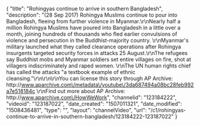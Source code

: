 {
    "title": "Rohingyas continue to arrive in southern Bangladesh",
    "description": "(28 Sep 2017) Rohingya Muslims continue to pour into Bangladesh, fleeing from further violence in Myanmar.\r\nNearly half a million Rohingya Muslims have poured into Bangladesh in a little over a month, joining hundreds of thousands who fled earlier convulsions of violence and persecution in the Buddhist-majority country. \r\nMyanmar's military launched what they called clearance operations after Rohingya insurgents targeted security forces in attacks 25 August.\r\nThe refugees say Buddhist mobs and Myanmar soldiers set entire villages on fire, shot at villagers indiscriminately and raped women. \r\nThe UN human rights chief has called the attacks \"a textbook example of ethnic cleansing.\"\r\n\r\n\r\nYou can license this story through AP Archive: http:\/\/www.aparchive.com\/metadata\/youtube\/3da687494a08bc28feb992a7e518184c \r\nFind out more about AP Archive: http:\/\/www.aparchive.com\/HowWeWork",
    "channelid": "123184222",
    "videoid": "123187022",
    "date_created": "1507011321",
    "date_modified": "1508436481",
    "type": "",
    "layout": "channelVideo",
    "url": "\/c1\/rohingyas-continue-to-arrive-in-southern-bangladesh\/123184222-123187022"
}